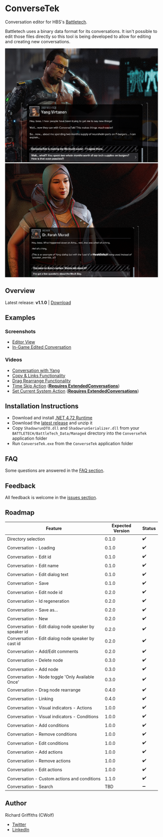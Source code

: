 # ConverseTek

Conversation editor for HBS's [Battletech](http://battletechgame.com/).

Battletech uses a binary data format for its conversations. It isn't possible to edit those files directly so this tool is being developed to allow for editing and creating new conversations.

![Example Conversation Edit](./docs/images/conversetek-example.png)
![Example Speaker Override](./docs/images/conversetek-example-speaker-override.png)

## Overview

Latest release: **v1.1.0** | [Download](https://github.com/CWolfs/ConverseTek/releases/tag/v1.1.0)

## Examples

### Screenshots

* [Editor View](https://raw.githubusercontent.com/CWolfs/ConverseTek/develop/docs/images/1.0.0/conversetek-example.png)
* [In-Game Edited Conversation](https://raw.githubusercontent.com/CWolfs/ConverseTek/develop/docs/images/conversetek-example.png)

### Videos

* [Conversation with Yang](https://www.youtube.com/watch?v=JcjByWyr1lM)
* [Copy & Links Functionality](https://www.youtube.com/watch?v=P9sbtz019ws)
* [Drag Rearrange Functionality](https://www.youtube.com/watch?v=9Y4xSxJRO_s)
* [Time Skip Action](https://www.youtube.com/watch?v=Y7Wzd2NElTE) ([__Requires ExtendedConversations__](https://github.com/CWolfs/ExtendedConversations))
* [Set Current System Action](https://www.youtube.com/watch?v=3za9qaGPwO4) ([__Requires ExtendedConversations__](https://github.com/CWolfs/ExtendedConversations))

## Installation Instructions

* Download and install [.NET 4.72 Runtime](https://www.microsoft.com/net/download/thank-you/net472)
* Download the [latest release](https://github.com/CWolfs/ConverseTek/releases/) and unzip it
* Copy `ShadowrunDTO.dll` and `ShadowrunSerializer.dll` from your `BATTLETECH/BattleTech_Data/Managed` directory into the `ConverseTek` application folder
* Run `ConverseTek.exe` from the `ConverseTek` application folder

## FAQ

Some questions are answered in the [FAQ section](https://github.com/CWolfs/ConverseTek/blob/master/docs/faq.md).

## Feedback

All feedback is welcome in the [issues section](https://github.com/CWolfs/ConverseTek/issues).

## Roadmap

| Feature | Expected Version | Status  |
| ------- | ---------------- | ------- |
| Directory selection | 0.1.0 | :heavy_check_mark: |
| Conversation - Loading | 0.1.0 | :heavy_check_mark: |
| Conversation - Edit id | 0.1.0 | :heavy_check_mark: |
| Conversation - Edit name | 0.1.0 | :heavy_check_mark: |
| Conversation - Edit dialog text | 0.1.0 | :heavy_check_mark: |
| Conversation - Save | 0.1.0 | :heavy_check_mark: |
| Conversation - Edit node id | 0.2.0 | :heavy_check_mark: |
| Conversation - Id regeneration | 0.2.0 | :heavy_check_mark: |
| Conversation - Save as... | 0.2.0 | :heavy_check_mark: |
| Conversation - New | 0.2.0 | :heavy_check_mark: |
| Conversation - Edit dialog node speaker by speaker id | 0.2.0 | :heavy_check_mark: |
| Conversation - Edit dialog node speaker by cast id | 0.2.0 | :heavy_check_mark: |
| Conversation - Add/Edit comments | 0.2.0 | :heavy_check_mark: |
| Conversation - Delete node | 0.3.0 | :heavy_check_mark: |
| Conversation - Add node | 0.3.0 | :heavy_check_mark: |
| Conversation - Node toggle 'Only Available Once' | 0.3.0 | :heavy_check_mark: |
| Conversation - Drag node rearrange | 0.4.0 | :heavy_check_mark: |
| Conversation - Linking | 0.4.0 | :heavy_check_mark: |
| Conversation - Visual indicators - Actions | 1.0.0 | :heavy_check_mark: |
| Conversation - Visual indicators - Conditions | 1.0.0 | :heavy_check_mark: |
| Conversation - Add conditions | 1.0.0 | :heavy_check_mark: |
| Conversation - Remove conditions | 1.0.0 | :heavy_check_mark: |
| Conversation - Edit conditions | 1.0.0 | :heavy_check_mark: |
| Conversation - Add actions | 1.0.0 | :heavy_check_mark: |
| Conversation - Remove actions | 1.0.0 | :heavy_check_mark: |
| Conversation - Edit actions | 1.0.0 | :heavy_check_mark: |
| Conversation - Custom actions and conditions | 1.1.0 | :heavy_check_mark: |
| Conversation - Search | TBD | :heavy_minus_sign: |

## Author

Richard Griffiths (CWolf)
  * [Twitter](https://twitter.com/CWolf)
  * [LinkedIn](https://www.linkedin.com/in/richard-griffiths-436b7a19/)